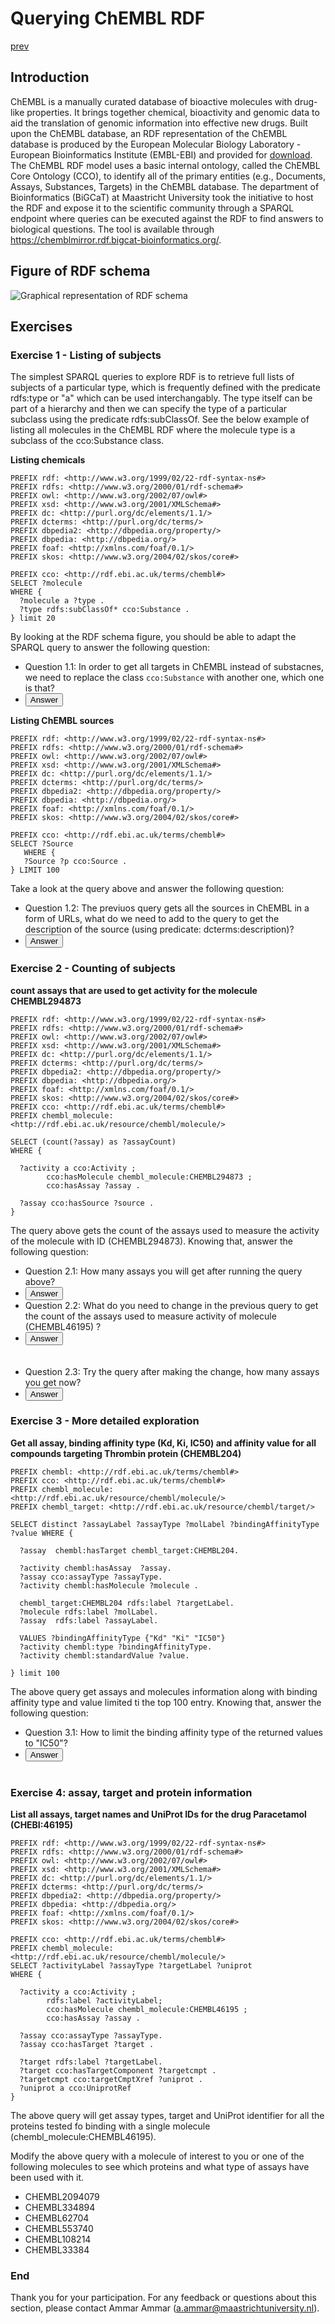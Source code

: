 # Querying ChEMBL RDF

[prev](README.md)

<script>
  function toggleAnswer(id) {
  var answer = document.getElementById(id);
  if (answer.style.visibility === "hidden" ||
      answer.style.visibility === "none") {
    answer.style.visibility = "visible";
  } else {
    answer.style.visibility = "hidden";
  }
}
</script>


## Introduction
ChEMBL is a manually curated database of bioactive molecules with drug-like properties. It brings together chemical, bioactivity and genomic data to aid the translation of genomic information into effective new drugs. Built upon the ChEMBL database, an RDF representation of the ChEMBL database is produced by the European Molecular Biology Laboratory - European Bioinformatics Institute (EMBL-EBI) and provided for [download](https://www.ebi.ac.uk/rdf/services/sparql). The ChEMBL RDF model uses a basic internal ontology, called the ChEMBL Core Ontology (CCO), to identify all of the primary entities (e.g., Documents, Assays, Substances, Targets) in the ChEMBL database. The department of Bioinformatics (BiGCaT) at Maastricht University took the initiative to host the RDF and expose it to the scientific community through a SPARQL endpoint where queries can be executed against the RDF to find answers to biological questions. The tool is available through https://chemblmirror.rdf.bigcat-bioinformatics.org/.

## Figure of RDF schema
![Graphical representation of RDF schema](chembl_18_rdf_summary.png "ChEMBL RDF")
## Exercises

### Exercise 1 - Listing of subjects

The simplest SPARQL queries to explore RDF is to retrieve full lists of subjects of a particular type, which is frequently defined with the predicate rdfs:type or "a" which can be used interchangably. The type itself can be part of a hierarchy and then we can specify the type of a particular subclass using the predicate rdfs:subClassOf. See the below example of listing all molecules in the ChEMBL RDF where the molecule type is a subclass of the cco:Substance class.

**Listing chemicals**

```sparql
PREFIX rdf: <http://www.w3.org/1999/02/22-rdf-syntax-ns#>
PREFIX rdfs: <http://www.w3.org/2000/01/rdf-schema#>
PREFIX owl: <http://www.w3.org/2002/07/owl#>
PREFIX xsd: <http://www.w3.org/2001/XMLSchema#>
PREFIX dc: <http://purl.org/dc/elements/1.1/>
PREFIX dcterms: <http://purl.org/dc/terms/>
PREFIX dbpedia2: <http://dbpedia.org/property/>
PREFIX dbpedia: <http://dbpedia.org/>
PREFIX foaf: <http://xmlns.com/foaf/0.1/>
PREFIX skos: <http://www.w3.org/2004/02/skos/core#>

PREFIX cco: <http://rdf.ebi.ac.uk/terms/chembl#>
SELECT ?molecule
WHERE {
  ?molecule a ?type .
  ?type rdfs:subClassOf* cco:Substance .
} limit 20
```

By looking at the RDF schema figure, you should be able to adapt the SPARQL query to answer the following question:

- Question 1.1: In order to get all targets in ChEMBL instead of substacnes, we need to replace the class `cco:Substance` with another one, which one is that? 
- <button onclick="toggleAnswer('q1.1')">Answer</button> <span id="q1.1" style="visibility: hidden">cco:Target</span>


**Listing ChEMBL sources**

```sparql
PREFIX rdf: <http://www.w3.org/1999/02/22-rdf-syntax-ns#>
PREFIX rdfs: <http://www.w3.org/2000/01/rdf-schema#>
PREFIX owl: <http://www.w3.org/2002/07/owl#>
PREFIX xsd: <http://www.w3.org/2001/XMLSchema#>
PREFIX dc: <http://purl.org/dc/elements/1.1/>
PREFIX dcterms: <http://purl.org/dc/terms/>
PREFIX dbpedia2: <http://dbpedia.org/property/>
PREFIX dbpedia: <http://dbpedia.org/>
PREFIX foaf: <http://xmlns.com/foaf/0.1/>
PREFIX skos: <http://www.w3.org/2004/02/skos/core#>

PREFIX cco: <http://rdf.ebi.ac.uk/terms/chembl#>
SELECT ?Source
   WHERE {
   ?Source ?p cco:Source .
} LIMIT 100
```

Take a look at the query above and answer the following question:

- Question 1.2: The previuos query gets all the sources in ChEMBL in a form of URLs, what do we need to add to the query to get the description of the source (using predicate: dcterms:description)?
- <button onclick="toggleAnswer('q1.2')">Answer</button> <span id="q1.2" style="visibility: hidden"> ?Source dcterms:description ?Description. </span>

### Exercise 2 - Counting of subjects

**count assays that are used to get activity for the molecule CHEMBL294873**

```sparql
PREFIX rdf: <http://www.w3.org/1999/02/22-rdf-syntax-ns#>
PREFIX rdfs: <http://www.w3.org/2000/01/rdf-schema#>
PREFIX owl: <http://www.w3.org/2002/07/owl#>
PREFIX xsd: <http://www.w3.org/2001/XMLSchema#>
PREFIX dc: <http://purl.org/dc/elements/1.1/>
PREFIX dcterms: <http://purl.org/dc/terms/>
PREFIX dbpedia2: <http://dbpedia.org/property/>
PREFIX dbpedia: <http://dbpedia.org/>
PREFIX foaf: <http://xmlns.com/foaf/0.1/>
PREFIX skos: <http://www.w3.org/2004/02/skos/core#>
PREFIX cco: <http://rdf.ebi.ac.uk/terms/chembl#>
PREFIX chembl_molecule: <http://rdf.ebi.ac.uk/resource/chembl/molecule/>

SELECT (count(?assay) as ?assayCount)
WHERE {

  ?activity a cco:Activity ;
		cco:hasMolecule chembl_molecule:CHEMBL294873 ;
		cco:hasAssay ?assay .

  ?assay cco:hasSource ?source .
}
```

The query above gets the count of the assays used to measure the activity of the molecule with ID (CHEMBL294873). Knowing that, answer the following question:

- Question 2.1: How many assays you will get after running the query above?
- <button onclick="toggleAnswer('q2.1')">Answer</button> <span id="q2.1" style="visibility: hidden"> 6 </span>
- Question 2.2: What do you need to change in the previous query to get the count of the assays used to measure activity of molecule (CHEMBL46195) ?
- <button onclick="toggleAnswer('q2.2')">Answer</button> <span id="q2.2" style="visibility: hidden"> Change the molecule ID in the line "cco:hasMolecule chembl_molecule:CHEMBL294873 ;" from CHEMBL294873 to CHEMBL46195 </span>
- Question 2.3: Try the query after making the change, how many assays you get now?
- <button onclick="toggleAnswer('q2.3')">Answer</button> <span id="q2.3" style="visibility: hidden"> 2 </span>


### Exercise 3 - More detailed exploration


**Get all assay, binding affinity type (Kd, Ki, IC50) and affinity value for all compounds targeting Thrombin protein (CHEMBL204)**

```sparql
PREFIX chembl: <http://rdf.ebi.ac.uk/terms/chembl#>
PREFIX cco: <http://rdf.ebi.ac.uk/terms/chembl#>
PREFIX chembl_molecule: <http://rdf.ebi.ac.uk/resource/chembl/molecule/>
PREFIX chembl_target: <http://rdf.ebi.ac.uk/resource/chembl/target/>

SELECT distinct ?assayLabel ?assayType ?molLabel ?bindingAffinityType ?value WHERE {

  ?assay  chembl:hasTarget chembl_target:CHEMBL204.
  
  ?activity chembl:hasAssay  ?assay.
  ?assay cco:assayType ?assayType.
  ?activity chembl:hasMolecule ?molecule .

  chembl_target:CHEMBL204 rdfs:label ?targetLabel.
  ?molecule rdfs:label ?molLabel.
  ?assay  rdfs:label ?assayLabel.
  
  VALUES ?bindingAffinityType {"Kd" "Ki" "IC50"}
  ?activity chembl:type ?bindingAffinityType.
  ?activity chembl:standardValue ?value.

} limit 100
```

The above query get assays and molecules information along with binding affinity type and value limited ti the top 100 entry.  Knowing that, answer the following question:

- Question 3.1: How to limit the binding affinity type of the returned values to "IC50"?
- <button onclick="toggleAnswer('q3.1')">Answer</button> <span id="q3.1" style="visibility: hidden"> In the line "VALUES ?bindingAffinityType {"Kd" "Ki" "IC50"}", remove "Ki" and "Kd" so only "IC50" is left between the curly brackets.</span>

### Exercise 4: assay, target and protein information

**List all assays, target names and UniProt IDs for the drug Paracetamol (CHEBI:46195)**

```sparql
PREFIX rdf: <http://www.w3.org/1999/02/22-rdf-syntax-ns#>
PREFIX rdfs: <http://www.w3.org/2000/01/rdf-schema#>
PREFIX owl: <http://www.w3.org/2002/07/owl#>
PREFIX xsd: <http://www.w3.org/2001/XMLSchema#>
PREFIX dc: <http://purl.org/dc/elements/1.1/>
PREFIX dcterms: <http://purl.org/dc/terms/>
PREFIX dbpedia2: <http://dbpedia.org/property/>
PREFIX dbpedia: <http://dbpedia.org/>
PREFIX foaf: <http://xmlns.com/foaf/0.1/>
PREFIX skos: <http://www.w3.org/2004/02/skos/core#>

PREFIX cco: <http://rdf.ebi.ac.uk/terms/chembl#>
PREFIX chembl_molecule: <http://rdf.ebi.ac.uk/resource/chembl/molecule/>
SELECT ?activityLabel ?assayType ?targetLabel ?uniprot
WHERE {

  ?activity a cco:Activity ;
		rdfs:label ?activityLabel;
		cco:hasMolecule chembl_molecule:CHEMBL46195 ;
		cco:hasAssay ?assay .

  ?assay cco:assayType ?assayType.
  ?assay cco:hasTarget ?target .
  
  ?target rdfs:label ?targetLabel.
  ?target cco:hasTargetComponent ?targetcmpt .
  ?targetcmpt cco:targetCmptXref ?uniprot .
  ?uniprot a cco:UniprotRef
}
```

The above query will get assay types, target and UniProt identifier for all the proteins tested fo binding with a single molecule (chembl_molecule:CHEMBL46195).

Modify the above query with a molecule of interest to you or one of the following molecules to see which proteins and what type of assays have been used with it.

- CHEMBL2094079
- CHEMBL334894
- CHEMBL62704
- CHEMBL553740
- CHEMBL108214
- CHEMBL33384

### End
Thank you for your participation. For any feedback or questions about this section, please contact Ammar Ammar (a.ammar@maastrichtuniversity.nl).
